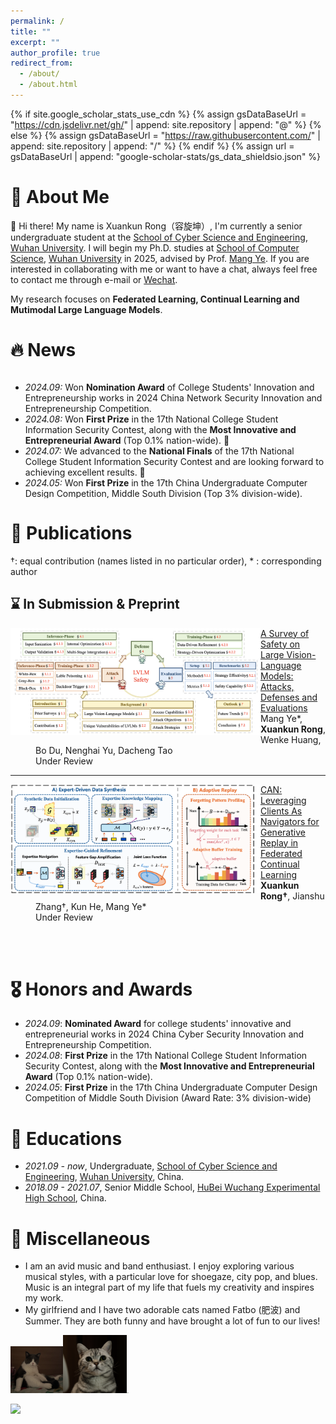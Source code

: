 ```yaml
---
permalink: /
title: ""
excerpt: ""
author_profile: true
redirect_from: 
  - /about/
  - /about.html
---
```

{% if site.google_scholar_stats_use_cdn %}
{% assign gsDataBaseUrl = "https://cdn.jsdelivr.net/gh/" | append: site.repository | append: "@" %}
{% else %}
{% assign gsDataBaseUrl = "https://raw.githubusercontent.com/" | append: site.repository | append: "/" %}
{% endif %}
{% assign url = gsDataBaseUrl | append: "google-scholar-stats/gs_data_shieldsio.json" %}

# 🧐 About Me

👋 Hi there! My name is Xuankun Rong（容旋坤）, I'm currently a senior undergraduate student at the [School of Cyber Science and Engineering](https://cse.whu.edu.cn/), [Wuhan University](https://www.whu.edu.cn/). I will begin my Ph.D. studies at [School of Computer Science](https://cs.whu.edu.cn/index.htm), [Wuhan University](https://www.whu.edu.cn/) in 2025, advised by Prof. [Mang Ye](https://marswhu.github.io/). If you are interested in collaborating with me or want to have a chat, always feel free to contact me through e-mail or [Wechat](https://pic.imgdb.cn/item/66e8f436d9c307b7e9896354.jpg).

My research focuses on **Federated Learning, Continual Learning and Mutimodal Large Language Models**.

# 🔥 News

<div style="max-height: 200px; overflow-y: auto;">
<ul>
  <li><em>2024.09:</em> Won <strong>Nomination Award</strong> of College Students' Innovation and Entrepreneurship works in 2024 China Network Security Innovation and Entrepreneurship Competition.</li>
  <li><em>2024.08:</em> Won <strong>First Prize</strong> in the 17th National College Student Information Security Contest, along with the <strong>Most Innovative and Entrepreneurial Award</strong> (Top 0.1% nation-wide). 👏</li>
  <li><em>2024.07:</em> We advanced to the <strong>National Finals</strong> of the 17th National College Student Information Security Contest and are looking forward to achieving excellent results. 💪</li>
  <li><em>2024.05:</em> Won <strong>First Prize</strong> in the 17th China Undergraduate Computer Design Competition, Middle South Division (Top 3% division-wide).</li>
</ul>
</div>

# 📝 Publications

&dagger;: equal contribution (names listed in no particular order), * : corresponding author

## ⌛️ In Submission & Preprint

<dl>
  <dt><img align="left" width="400" src="../images/paper/LVLM_Safety_Suvey.png" alt="LVLM_Safety_Survey"></dt>
  <dd><a href="" class="publication-title">A Survey of Safety on Large Vision-Language Models: Attacks, Defenses and Evaluations</a></dd>
  <dd>Mang Ye*, <strong>Xuankun Rong</strong>, Wenke Huang, Bo Du, Nenghai Yu, Dacheng Tao</dd>
  <dd>Under Review</dd>
</dl>
<hr>
<dl>
  <dt><img align="left" width="400" src="../images/paper/can.png" alt="Client As Navigator"></dt>
  <dd><a href="" class="publication-title">CAN: Leveraging Clients As Navigators for Generative Replay in Federated Continual Learning</a></dd>
  <dd><strong>Xuankun Rong&dagger;</strong>, Jianshu Zhang&dagger;, Kun He, Mang Ye*</dd>
  <dd>Under Review</dd>
</dl>

<br/>

<br/>

# 🎖 Honors and Awards

- *2024.09*: **Nominated Award** for college students' innovative and entrepreneurial works in 2024 China Cyber Security Innovation and Entrepreneurship Competition.
- *2024.08*: **First Prize** in the 17th National College Student Information Security Contest, along with the **Most Innovative and Entrepreneurial Award** (Top 0.1% nation-wide).
- *2024.05*: **First Prize** in the 17th China Undergraduate Computer Design Competition of Middle South Division (Award Rate: 3% division-wide)

# 📖 Educations

- *2021.09 - now*, Undergraduate, [School of Cyber Science and Engineering](https://cse.whu.edu.cn/), [Wuhan University](https://www.whu.edu.cn/), China.
- *2018.09 - 2021.07*, Senior Middle School, [HuBei Wuchang Experimental High School](http://www.ssyzx.net/), China.

# 👏 Miscellaneous

- I am an avid music and band enthusiast. I enjoy exploring various musical styles, with a particular love for shoegaze, city pop, and blues. Music is an integral part of my life that fuels my creativity and inspires my work.
- My girlfriend and I have two adorable cats named Fatbo (肥波) and Summer. They are both funny and have brought a lot of fun to our lives!

<img src="../images/feibo.png" alt="feibo" style="zoom: 8.17%;" /><img src="../images/summer.png" alt="summer" style="zoom: 10%;" /><img src="../images/both.png" alt="both" style="zoom: 7.3%;" />

<dl><a href='https://clustrmaps.com/site/1c1oq'  title='Visit tracker'><img src='//clustrmaps.com/map_v2.png?cl=ffffff&w=249&t=n&d=h5lx_Ybs49JASMrcjH8-PjkN3166nxu4guwvRIJpN4Y'/></a></dl>
